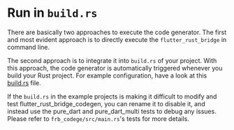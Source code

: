 # Run in `build.rs`

There are basically two approaches to execute the code generator. The first and most evident approach is to directly execute the `flutter_rust_bridge` in command line.

The second approach is to integrate it into `build.rs` of your project. With this approach, the code generator is automatically triggered whenever you build your Rust project. For example configuration, have a look at this [build.rs](https://github.com/fzyzcjy/flutter_rust_bridge/blob/master/frb_example/pure_dart/rust/build.rs) file.

If the `build.rs` in the example projects is making it difficult to modify and test flutter_rust_bridge_codegen, you can rename it to disable it, and instead use the pure_dart and pure_dart_multi tests to debug any issues. Please refer to `frb_codege/src/main.rs`'s tests for more details.
